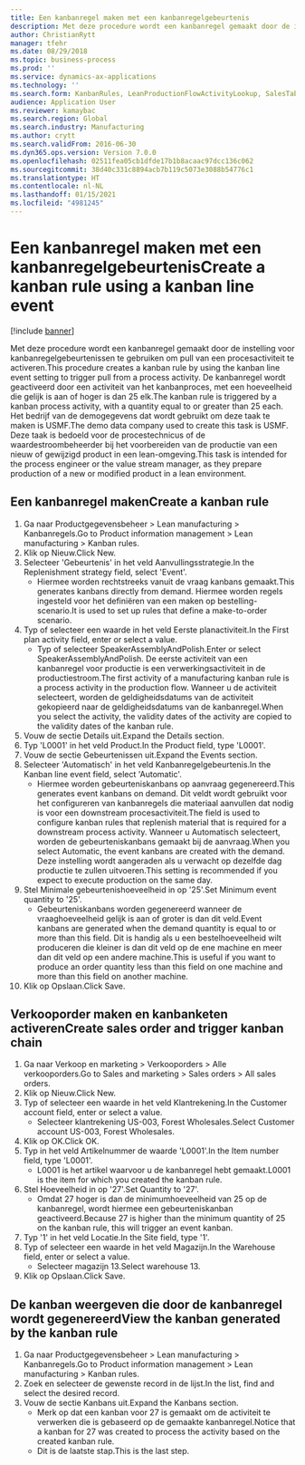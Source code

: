 ```yaml
---
title: Een kanbanregel maken met een kanbanregelgebeurtenis
description: Met deze procedure wordt een kanbanregel gemaakt door de instelling voor kanbanregelgebeurtenissen te gebruiken om pull van een procesactiviteit te activeren.
author: ChristianRytt
manager: tfehr
ms.date: 08/29/2018
ms.topic: business-process
ms.prod: ''
ms.service: dynamics-ax-applications
ms.technology: ''
ms.search.form: KanbanRules, LeanProductionFlowActivityLookup, SalesTableListPage, SalesCreateOrder, SalesTable
audience: Application User
ms.reviewer: kamaybac
ms.search.region: Global
ms.search.industry: Manufacturing
ms.author: crytt
ms.search.validFrom: 2016-06-30
ms.dyn365.ops.version: Version 7.0.0
ms.openlocfilehash: 02511fea05cb1dfde17b1b8acaac97dcc136c062
ms.sourcegitcommit: 38d40c331c8894acb7b119c5073e3088b54776c1
ms.translationtype: HT
ms.contentlocale: nl-NL
ms.lasthandoff: 01/15/2021
ms.locfileid: "4981245"
---
```

# <a name="create-a-kanban-rule-using-a-kanban-line-event"></a><span data-ttu-id="7f4a4-103">Een kanbanregel maken met een kanbanregelgebeurtenis</span><span class="sxs-lookup"><span data-stu-id="7f4a4-103">Create a kanban rule using a kanban line event</span></span>

[!include [banner](../../includes/banner.md)]

<span data-ttu-id="7f4a4-104">Met deze procedure wordt een kanbanregel gemaakt door de instelling voor kanbanregelgebeurtenissen te gebruiken om pull van een procesactiviteit te activeren.</span><span class="sxs-lookup"><span data-stu-id="7f4a4-104">This procedure creates a kanban rule by using the kanban line event setting to trigger pull from a process activity.</span></span> <span data-ttu-id="7f4a4-105">De kanbanregel wordt geactiveerd door een activiteit van het kanbanproces, met een hoeveelheid die gelijk is aan of hoger is dan 25 elk.</span><span class="sxs-lookup"><span data-stu-id="7f4a4-105">The kanban rule is triggered by a kanban process activity, with a quantity equal to or greater than 25 each.</span></span> <span data-ttu-id="7f4a4-106">Het bedrijf van de demogegevens dat wordt gebruikt om deze taak te maken is USMF.</span><span class="sxs-lookup"><span data-stu-id="7f4a4-106">The demo data company used to create this task is USMF.</span></span> <span data-ttu-id="7f4a4-107">Deze taak is bedoeld voor de procestechnicus of de waardestroombeheerder bij het voorbereiden van de productie van een nieuw of gewijzigd product in een lean-omgeving.</span><span class="sxs-lookup"><span data-stu-id="7f4a4-107">This task is intended for the process engineer or the value stream manager, as they prepare production of a new or modified product in a lean environment.</span></span>


## <a name="create-a-kanban-rule"></a><span data-ttu-id="7f4a4-108">Een kanbanregel maken</span><span class="sxs-lookup"><span data-stu-id="7f4a4-108">Create a kanban rule</span></span>
1. <span data-ttu-id="7f4a4-109">Ga naar Productgegevensbeheer > Lean manufacturing > Kanbanregels.</span><span class="sxs-lookup"><span data-stu-id="7f4a4-109">Go to Product information management > Lean manufacturing > Kanban rules.</span></span>
2. <span data-ttu-id="7f4a4-110">Klik op Nieuw.</span><span class="sxs-lookup"><span data-stu-id="7f4a4-110">Click New.</span></span>
3. <span data-ttu-id="7f4a4-111">Selecteer 'Gebeurtenis' in het veld Aanvullingsstrategie.</span><span class="sxs-lookup"><span data-stu-id="7f4a4-111">In the Replenishment strategy field, select 'Event'.</span></span>
    * <span data-ttu-id="7f4a4-112">Hiermee worden rechtstreeks vanuit de vraag kanbans gemaakt.</span><span class="sxs-lookup"><span data-stu-id="7f4a4-112">This generates kanbans directly from demand.</span></span> <span data-ttu-id="7f4a4-113">Hiermee worden regels ingesteld voor het definiëren van een maken op bestelling-scenario.</span><span class="sxs-lookup"><span data-stu-id="7f4a4-113">It is used to set up rules that define a make-to-order scenario.</span></span>  
4. <span data-ttu-id="7f4a4-114">Typ of selecteer een waarde in het veld Eerste planactiviteit.</span><span class="sxs-lookup"><span data-stu-id="7f4a4-114">In the First plan activity field, enter or select a value.</span></span>
    * <span data-ttu-id="7f4a4-115">Typ of selecteer SpeakerAssemblyAndPolish.</span><span class="sxs-lookup"><span data-stu-id="7f4a4-115">Enter or select SpeakerAssemblyAndPolish.</span></span> <span data-ttu-id="7f4a4-116">De eerste activiteit van een kanbanregel voor productie is een verwerkingsactiviteit in de productiestroom.</span><span class="sxs-lookup"><span data-stu-id="7f4a4-116">The first activity of a manufacturing kanban rule is a process activity in the production flow.</span></span> <span data-ttu-id="7f4a4-117">Wanneer u de activiteit selecteert, worden de geldigheidsdatums van de activiteit gekopieerd naar de geldigheidsdatums van de kanbanregel.</span><span class="sxs-lookup"><span data-stu-id="7f4a4-117">When you select the activity, the validity dates of the activity are copied to the validity dates of the kanban rule.</span></span>  
5. <span data-ttu-id="7f4a4-118">Vouw de sectie Details uit.</span><span class="sxs-lookup"><span data-stu-id="7f4a4-118">Expand the Details section.</span></span>
6. <span data-ttu-id="7f4a4-119">Typ 'L0001' in het veld Product.</span><span class="sxs-lookup"><span data-stu-id="7f4a4-119">In the Product field, type 'L0001'.</span></span>
7. <span data-ttu-id="7f4a4-120">Vouw de sectie Gebeurtenissen uit.</span><span class="sxs-lookup"><span data-stu-id="7f4a4-120">Expand the Events section.</span></span>
8. <span data-ttu-id="7f4a4-121">Selecteer 'Automatisch' in het veld Kanbanregelgebeurtenis.</span><span class="sxs-lookup"><span data-stu-id="7f4a4-121">In the Kanban line event field, select 'Automatic'.</span></span>
    * <span data-ttu-id="7f4a4-122">Hiermee worden gebeurteniskanbans op aanvraag gegenereerd.</span><span class="sxs-lookup"><span data-stu-id="7f4a4-122">This generates event kanbans on demand.</span></span>  <span data-ttu-id="7f4a4-123">Dit veldt wordt gebruikt voor het configureren van kanbanregels die materiaal aanvullen dat nodig is voor een downstream procesactiviteit.</span><span class="sxs-lookup"><span data-stu-id="7f4a4-123">The field is used to configure kanban rules that replenish material that is required for a downstream process activity.</span></span> <span data-ttu-id="7f4a4-124">Wanneer u Automatisch selecteert, worden de gebeurteniskanbans gemaakt bij de aanvraag.</span><span class="sxs-lookup"><span data-stu-id="7f4a4-124">When you select Automatic, the event kanbans are created with the demand.</span></span> <span data-ttu-id="7f4a4-125">Deze instelling wordt aangeraden als u verwacht op dezelfde dag productie te zullen uitvoeren.</span><span class="sxs-lookup"><span data-stu-id="7f4a4-125">This setting is recommended if you expect to execute production on the same day.</span></span>  
9. <span data-ttu-id="7f4a4-126">Stel Minimale gebeurtenishoeveelheid in op '25'.</span><span class="sxs-lookup"><span data-stu-id="7f4a4-126">Set Minimum event quantity to '25'.</span></span>
    * <span data-ttu-id="7f4a4-127">Gebeurteniskanbans worden gegenereerd wanneer de vraaghoeveelheid gelijk is aan of groter is dan dit veld.</span><span class="sxs-lookup"><span data-stu-id="7f4a4-127">Event kanbans are generated when the demand quantity is equal to or more than this field.</span></span> <span data-ttu-id="7f4a4-128">Dit is handig als u een bestelhoeveelheid wilt produceren die kleiner is dan dit veld op de ene machine en meer dan dit veld op een andere machine.</span><span class="sxs-lookup"><span data-stu-id="7f4a4-128">This is useful if you want to produce an order quantity less than this field on one machine and more than this field on another machine.</span></span>  
10. <span data-ttu-id="7f4a4-129">Klik op Opslaan.</span><span class="sxs-lookup"><span data-stu-id="7f4a4-129">Click Save.</span></span>

## <a name="create-sales-order-and-trigger-kanban-chain"></a><span data-ttu-id="7f4a4-130">Verkooporder maken en kanbanketen activeren</span><span class="sxs-lookup"><span data-stu-id="7f4a4-130">Create sales order and trigger kanban chain</span></span>
1. <span data-ttu-id="7f4a4-131">Ga naar Verkoop en marketing > Verkooporders > Alle verkooporders.</span><span class="sxs-lookup"><span data-stu-id="7f4a4-131">Go to Sales and marketing > Sales orders > All sales orders.</span></span>
2. <span data-ttu-id="7f4a4-132">Klik op Nieuw.</span><span class="sxs-lookup"><span data-stu-id="7f4a4-132">Click New.</span></span>
3. <span data-ttu-id="7f4a4-133">Typ of selecteer een waarde in het veld Klantrekening.</span><span class="sxs-lookup"><span data-stu-id="7f4a4-133">In the Customer account field, enter or select a value.</span></span>
    * <span data-ttu-id="7f4a4-134">Selecteer klantrekening US-003, Forest Wholesales.</span><span class="sxs-lookup"><span data-stu-id="7f4a4-134">Select Customer account US-003, Forest Wholesales.</span></span>  
4. <span data-ttu-id="7f4a4-135">Klik op OK.</span><span class="sxs-lookup"><span data-stu-id="7f4a4-135">Click OK.</span></span>
5. <span data-ttu-id="7f4a4-136">Typ in het veld Artikelnummer de waarde 'L0001'.</span><span class="sxs-lookup"><span data-stu-id="7f4a4-136">In the Item number field, type 'L0001'.</span></span>
    * <span data-ttu-id="7f4a4-137">L0001 is het artikel waarvoor u de kanbanregel hebt gemaakt.</span><span class="sxs-lookup"><span data-stu-id="7f4a4-137">L0001 is the item for which you created the kanban rule.</span></span>  
6. <span data-ttu-id="7f4a4-138">Stel Hoeveelheid in op '27'.</span><span class="sxs-lookup"><span data-stu-id="7f4a4-138">Set Quantity to '27'.</span></span>
    * <span data-ttu-id="7f4a4-139">Omdat 27 hoger is dan de minimumhoeveelheid van 25 op de kanbanregel, wordt hiermee een gebeurteniskanban geactiveerd.</span><span class="sxs-lookup"><span data-stu-id="7f4a4-139">Because 27 is higher than the minimum quantity of 25 on the kanban rule, this will trigger an event kanban.</span></span>  
7. <span data-ttu-id="7f4a4-140">Typ '1' in het veld Locatie.</span><span class="sxs-lookup"><span data-stu-id="7f4a4-140">In the Site field, type '1'.</span></span>
8. <span data-ttu-id="7f4a4-141">Typ of selecteer een waarde in het veld Magazijn.</span><span class="sxs-lookup"><span data-stu-id="7f4a4-141">In the Warehouse field, enter or select a value.</span></span>
    * <span data-ttu-id="7f4a4-142">Selecteer magazijn 13.</span><span class="sxs-lookup"><span data-stu-id="7f4a4-142">Select warehouse 13.</span></span>  
9. <span data-ttu-id="7f4a4-143">Klik op Opslaan.</span><span class="sxs-lookup"><span data-stu-id="7f4a4-143">Click Save.</span></span>

## <a name="view-the-kanban-generated-by-the-kanban-rule"></a><span data-ttu-id="7f4a4-144">De kanban weergeven die door de kanbanregel wordt gegenereerd</span><span class="sxs-lookup"><span data-stu-id="7f4a4-144">View the kanban generated by the kanban rule</span></span>
1. <span data-ttu-id="7f4a4-145">Ga naar Productgegevensbeheer > Lean manufacturing > Kanbanregels.</span><span class="sxs-lookup"><span data-stu-id="7f4a4-145">Go to Product information management > Lean manufacturing > Kanban rules.</span></span>
2. <span data-ttu-id="7f4a4-146">Zoek en selecteer de gewenste record in de lijst.</span><span class="sxs-lookup"><span data-stu-id="7f4a4-146">In the list, find and select the desired record.</span></span>
3. <span data-ttu-id="7f4a4-147">Vouw de sectie Kanbans uit.</span><span class="sxs-lookup"><span data-stu-id="7f4a4-147">Expand the Kanbans section.</span></span>
    * <span data-ttu-id="7f4a4-148">Merk op dat een kanban voor 27 is gemaakt om de activiteit te verwerken die is gebaseerd op de gemaakte kanbanregel.</span><span class="sxs-lookup"><span data-stu-id="7f4a4-148">Notice that a kanban for 27 was created to process the  activity based on the created kanban rule.</span></span>  
    * <span data-ttu-id="7f4a4-149">Dit is de laatste stap.</span><span class="sxs-lookup"><span data-stu-id="7f4a4-149">This is the last step.</span></span>  

